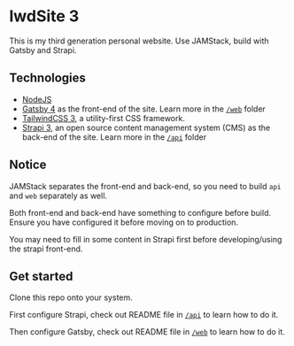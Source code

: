 # lwdSite 3
This is my third generation personal website. Use JAMStack, build with Gatsby and Strapi.

## Technologies
- [NodeJS](https://nodejs.org/)
- [Gatsby 4](https://www.gatsbyjs.com/) as the front-end of the site. Learn more in the [```/web```](/web) folder
- [TailwindCSS 3](https://tailwindcss.com/), a utility-first CSS framework.
- [Strapi 3](http://strapi.io/), an open source content management system (CMS) as the back-end of the site. Learn more in the [```/api```](/api) folder

## Notice
JAMStack separates the front-end and back-end, so you need to build ```api``` and ```web``` separately as well.

Both front-end and back-end have something to configure before build. Ensure you have configured it before moving on to production.

You may need to fill in some content in Strapi first before developing/using the strapi front-end.

## Get started
Clone this repo onto your system.

First configure Strapi, check out README file in [```/api```](/api) to learn how to do it.

Then configure Gatsby, check out README file in [```/web```](/web) to learn how to do it. 
